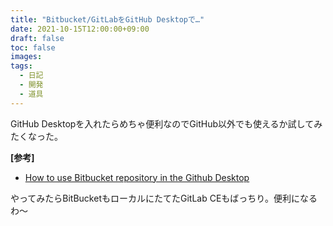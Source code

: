 ```yaml
---
title: "Bitbucket/GitLabをGitHub Desktopで…"
date: 2021-10-15T12:00:00+09:00
draft: false
toc: false
images:
tags:
  - 日記
  - 開発
  - 道具
---
```


GitHub Desktopを入れたらめちゃ便利なのでGitHub以外でも使えるか試してみたくなった。

__[参考]__
* [How to use Bitbucket repository in the Github Desktop](https://medium.com/@rvrajavijay/how-to-use-bitbucket-repository-in-the-github-desktop-fae2ef61135d)

やってみたらBitBucketもローカルにたてたGitLab CEもばっちり。便利になるわ〜
